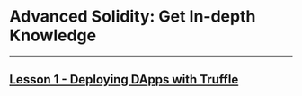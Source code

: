 # Advanced Solidity: Get In-depth Knowledge

---

## [Lesson 1 - Deploying DApps with Truffle](https://github.com/Lynk4/CryptoZombies/tree/main/Advanced-Solidity%3A-Get-In-depth-Knowledge/lesson1)
